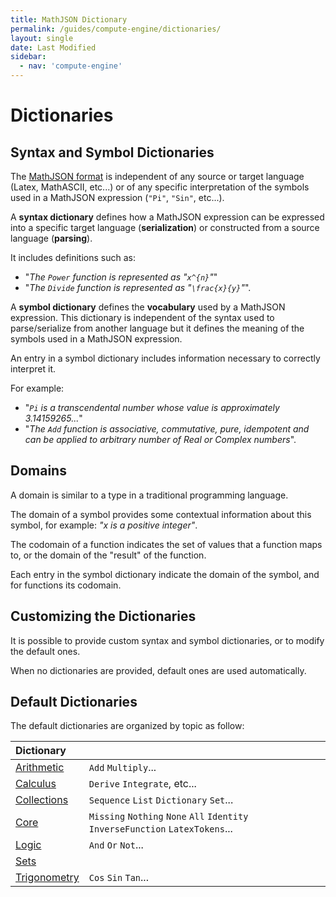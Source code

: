 ```yaml
---
title: MathJSON Dictionary
permalink: /guides/compute-engine/dictionaries/
layout: single
date: Last Modified
sidebar:
  - nav: 'compute-engine'
---
```


<script type='module'>
    import {renderMathInDocument} from '//unpkg.com/mathlive/dist/mathlive.min.mjs';
    renderMathInDocument({ 
      renderAccessibleContent: false,
      TeX: { 
        delimiters: {
          inline: [['\\(', '\\)']],
          display: [ ['$$', '$$'], ['\\[', '\\]']],
        },
        processEnvironments : false 
      },
      asciiMath: null,
    });
</script>

# Dictionaries

## Syntax and Symbol Dictionaries

The <a href ="/guides/math-json/format/">MathJSON format</a> is independent of any source or target language (Latex,
MathASCII, etc...) or of any specific interpretation of the symbols used in a
MathJSON expression (`"Pi"`, `"Sin"`, etc...).

A **syntax dictionary** defines how a MathJSON expression can be expressed into
a specific target language (**serialization**) or constructed from a source
language (**parsing**).

It includes definitions such as:

- "_The `Power` function is represented as "`x^{n}`"_"
- "_The `Divide` function is represented as "`\frac{x}{y}`"_".

A **symbol dictionary** defines the **vocabulary** used by a MathJSON
expression. This dictionary is independent of the syntax used to parse/serialize
from another language but it defines the meaning of the symbols used in a
MathJSON expression.

An entry in a symbol dictionary includes information necessary to correctly
interpret it.

For example:

- "_`Pi` is a transcendental number whose value is approximately 3.14159265..._"
- "_The `Add` function is associative, commutative, pure, idempotent and can be
  applied to arbitrary number of Real or Complex numbers_".

## Domains

A domain is similar to a type in a traditional programming
language. 

The domain of a symbol provides some contextual information about this symbol, for example: _"x is a positive integer"_. 

The codomain of a function indicates the set of values that a function maps to, 
or the domain of the "result" of the function.

Each entry in the symbol dictionary indicate the domain of the symbol, and for
functions its codomain.

## Customizing the Dictionaries

It is possible to provide custom syntax and symbol dictionaries, or to modify
the default ones.

When no dictionaries are provided, default ones are used automatically.

## Default Dictionaries

The default dictionaries are organized by topic as follow:

<div class=symbols-table>

| Dictionary |  |
|:---|:---|
| [Arithmetic](/guides/compute-engine/arithmetic/) | `Add` `Multiply`...|
| [Calculus](/guides/compute-engine/calculus/) | `Derive` `Integrate`, etc...|
| [Collections](/guides/compute-engine/collections/)| `Sequence` `List` `Dictionary` `Set`... |
| [Core](/guides/compute-engine/core/) | `Missing` `Nothing` `None` `All`  `Identity` `InverseFunction` `LatexTokens`... |
| [Logic](/guides/compute-engine/logic/) |`And` `Or` `Not`...|
| [Sets](/guides/compute-engine/sets/) | |
| [Trigonometry](/guides/compute-engine/trigonometry/)  | `Cos` `Sin` `Tan`...| 

</div>